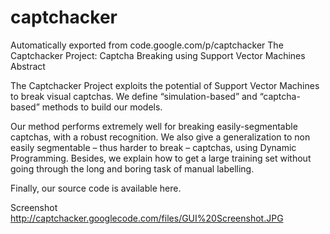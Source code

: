# captchacker
Automatically exported from code.google.com/p/captchacker
The Captchacker Project: Captcha Breaking using Support Vector Machines
Abstract

The Captchacker Project exploits the potential of Support Vector Machines to break visual captchas. We define “simulation-based” and “captcha-based” methods to build our models.

Our method performs extremely well for breaking easily-segmentable captchas, with a robust recognition. We also give a generalization to non easily segmentable – thus harder to break – captchas, using Dynamic Programming. Besides, we explain how to get a large training set without going through the long and boring task of manual labelling.

Finally, our source code is available here. 

Screenshot
http://captchacker.googlecode.com/files/GUI%20Screenshot.JPG
